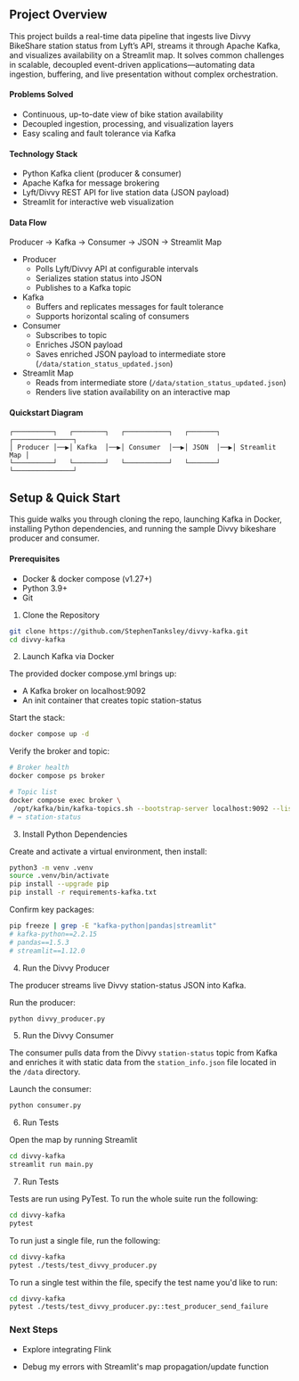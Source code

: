 ## Project Overview

This project builds a real-time data pipeline that ingests live Divvy BikeShare station status from Lyft’s API, streams it through Apache Kafka, and visualizes availability on a Streamlit map. It solves common challenges in scalable, decoupled event-driven applications—automating data ingestion, buffering, and live presentation without complex orchestration.

#### Problems Solved

- Continuous, up-to-date view of bike station availability
- Decoupled ingestion, processing, and visualization layers
- Easy scaling and fault tolerance via Kafka

#### Technology Stack

- Python Kafka client (producer & consumer)
- Apache Kafka for message brokering
- Lyft/Divvy REST API for live station data (JSON payload)
- Streamlit for interactive web visualization

#### Data Flow

Producer → Kafka → Consumer → JSON → Streamlit Map

- Producer
  - Polls Lyft/Divvy API at configurable intervals
  - Serializes station status into JSON
  - Publishes to a Kafka topic
- Kafka 
  - Buffers and replicates messages for fault tolerance
  - Supports horizontal scaling of consumers
- Consumer
  - Subscribes to topic
  - Enriches JSON payload
  - Saves enriched JSON payload to intermediate store (`/data/station_status_updated.json`)
- Streamlit Map
  - Reads from intermediate store (`/data/station_status_updated.json`)
  - Renders live station availability on an interactive map

#### Quickstart Diagram

```text
┌──────────┐   ┌────────┐   ┌───────────┐   ┌───────┐   ┌───────────────┐
│ Producer │──▶│ Kafka  │──▶│ Consumer  │──▶│ JSON  │──▶│ Streamlit Map │
└──────────┘   └────────┘   └───────────┘   └───────┘   └───────────────┘

```

## Setup & Quick Start

This guide walks you through cloning the repo, launching Kafka in Docker, installing Python dependencies, and running the sample Divvy bikeshare producer and consumer.

#### Prerequisites

- Docker & docker compose (v1.27+)
- Python 3.9+
- Git

1. Clone the Repository

```bash
git clone https://github.com/StephenTanksley/divvy-kafka.git
cd divvy-kafka
```

2. Launch Kafka via Docker

The provided docker compose.yml brings up:

- A Kafka broker on localhost:9092
- An init container that creates topic station-status

Start the stack:

```bash
docker compose up -d
```

Verify the broker and topic:

```bash
# Broker health
docker compose ps broker

# Topic list
docker compose exec broker \
 /opt/kafka/bin/kafka-topics.sh --bootstrap-server localhost:9092 --list
# → station-status
```

3. Install Python Dependencies

Create and activate a virtual environment, then install:

```bash
python3 -m venv .venv
source .venv/bin/activate
pip install --upgrade pip
pip install -r requirements-kafka.txt
```

Confirm key packages:

```bash
pip freeze | grep -E "kafka-python|pandas|streamlit"
# kafka-python==2.2.15
# pandas==1.5.3
# streamlit==1.12.0
```

4. Run the Divvy Producer

The producer streams live Divvy station-status JSON into Kafka.

Run the producer:

```bash
python divvy_producer.py
```

5. Run the Divvy Consumer

The consumer pulls data from the Divvy `station-status` topic from Kafka and enriches it with static data from the `station_info.json` file located in the `/data` directory.

Launch the consumer:

```bash
python consumer.py
```


6. Run Tests

Open the map by running Streamlit
```bash
cd divvy-kafka
streamlit run main.py
```

7. Run Tests

Tests are run using PyTest. To run the whole suite run the following:

```bash
cd divvy-kafka
pytest
```

To run just a single file, run the following:
```bash
cd divvy-kafka
pytest ./tests/test_divvy_producer.py
```

To run a single test within the file, specify the test name you'd like to run:

```bash
cd divvy-kafka
pytest ./tests/test_divvy_producer.py::test_producer_send_failure
```

### Next Steps

- Explore integrating Flink 

- Debug my errors with Streamlit's map propagation/update function